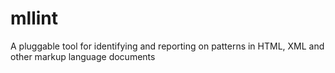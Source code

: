 # mllint
A pluggable tool for identifying and reporting on patterns in HTML, XML and other markup language documents
